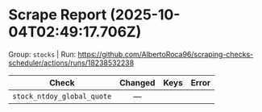 # Scrape Report (2025-10-04T02:49:17.706Z)

Group: `stocks`  |  Run: https://github.com/AlbertoRoca96/scraping-checks-scheduler/actions/runs/18238532238

| Check | Changed | Keys | Error |
|---|:---:|:--|:--|
| `stock_ntdoy_global_quote` | — |  |  |
